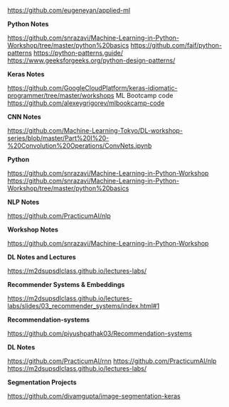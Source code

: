 https://github.com/eugeneyan/applied-ml

**Python Notes**

https://github.com/snrazavi/Machine-Learning-in-Python-Workshop/tree/master/python%20basics
https://github.com/faif/python-patterns
https://python-patterns.guide/
https://www.geeksforgeeks.org/python-design-patterns/

**Keras Notes**

https://github.com/GoogleCloudPlatform/keras-idiomatic-programmer/tree/master/workshops
ML Bootcamp code
https://github.com/alexeygrigorev/mlbookcamp-code


**CNN Notes**

https://github.com/Machine-Learning-Tokyo/DL-workshop-series/blob/master/Part%20I%20-%20Convolution%20Operations/ConvNets.ipynb

**Python**

https://github.com/snrazavi/Machine-Learning-in-Python-Workshop
https://github.com/snrazavi/Machine-Learning-in-Python-Workshop/tree/master/python%20basics


**NLP Notes**

https://github.com/PracticumAI/nlp


**Workshop Notes**

https://github.com/snrazavi/Machine-Learning-in-Python-Workshop

**DL Notes and Lectures**

https://m2dsupsdlclass.github.io/lectures-labs/

**Recommender Systems & Embeddings**

https://m2dsupsdlclass.github.io/lectures-labs/slides/03_recommender_systems/index.html#1

**Recommendation-systems**

https://github.com/piyushpathak03/Recommendation-systems


**DL Notes**

https://github.com/PracticumAI/rnn
https://github.com/PracticumAI/nlp
https://m2dsupsdlclass.github.io/lectures-labs/

**Segmentation Projects**

https://github.com/divamgupta/image-segmentation-keras
